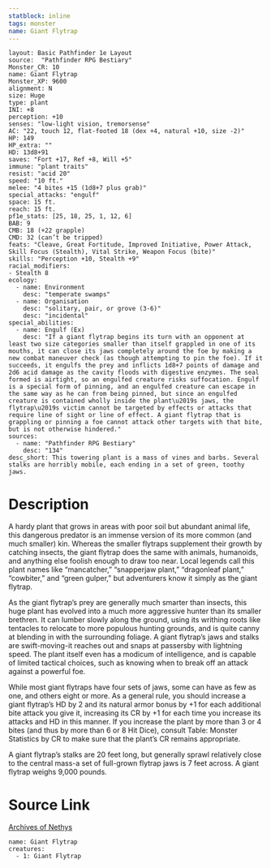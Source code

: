 ```yaml
---
statblock: inline
tags: monster
name: Giant Flytrap
---
```

```statblock
layout: Basic Pathfinder 1e Layout
source:  "Pathfinder RPG Bestiary"
Monster_CR: 10
name: Giant Flytrap
Monster_XP: 9600
alignment: N
size: Huge
type: plant
INI: +8
perception: +10
senses: "low-light vision, tremorsense"
AC: "22, touch 12, flat-footed 18 (dex +4, natural +10, size -2)"
HP: 149
HP_extra: ""
HD: 13d8+91
saves: "Fort +17, Ref +8, Will +5"
immune: "plant traits"
resist: "acid 20"
speed: "10 ft."
melee: "4 bites +15 (1d8+7 plus grab)"
special_attacks: "engulf"
space: 15 ft.
reach: 15 ft.
pf1e_stats: [25, 18, 25, 1, 12, 6]
BAB: 9
CMB: 18 (+22 grapple)
CMD: 32 (can’t be tripped)
feats: "Cleave, Great Fortitude, Improved Initiative, Power Attack, Skill Focus (Stealth), Vital Strike, Weapon Focus (bite)"
skills: "Perception +10, Stealth +9"
racial_modifiers:
- Stealth 8
ecology:
  - name: Environment
    desc: "temperate swamps"
  - name: Organisation
    desc: "solitary, pair, or grove (3-6)"
    desc: "incidental"
special_abilities:
  - name: Engulf (Ex)
    desc: "If a giant flytrap begins its turn with an opponent at least two size categories smaller than itself grappled in one of its mouths, it can close its jaws completely around the foe by making a new combat maneuver check (as though attempting to pin the foe). If it succeeds, it engulfs the prey and inflicts 1d8+7 points of damage and 2d6 acid damage as the cavity floods with digestive enzymes. The seal formed is airtight, so an engulfed creature risks suffocation. Engulf is a special form of pinning, and an engulfed creature can escape in the same way as he can from being pinned, but since an engulfed creature is contained wholly inside the plant\u2019s jaws, the flytrap\u2019s victim cannot be targeted by effects or attacks that require line of sight or line of effect. A giant flytrap that is grappling or pinning a foe cannot attack other targets with that bite, but is not otherwise hindered."
sources:
  - name: "Pathfinder RPG Bestiary"
    desc: "134"
desc_short: This towering plant is a mass of vines and barbs. Several stalks are horribly mobile, each ending in a set of green, toothy jaws.
```
# Description
A hardy plant that grows in areas with poor soil but abundant animal life, this dangerous predator is an immense version of its more common (and much smaller) kin. Whereas the smaller flytraps supplement their growth by catching insects, the giant flytrap does the same with animals, humanoids, and anything else foolish enough to draw too near. Local legends call this plant names like “mancatcher,” “snapperjaw plant,” “dragonleaf plant,” “cowbiter,” and “green gulper,” but adventurers know it simply as the giant flytrap.

As the giant flytrap’s prey are generally much smarter than insects, this huge plant has evolved into a much more aggressive hunter than its smaller brethren. It can lumber slowly along the ground, using its writhing roots like tentacles to relocate to more populous hunting grounds, and is quite canny at blending in with the surrounding foliage. A giant flytrap’s jaws and stalks are swift-moving-it reaches out and snaps at passersby with lightning speed. The plant itself even has a modicum of intelligence, and is capable of limited tactical choices, such as knowing when to break off an attack against a powerful foe.

While most giant flytraps have four sets of jaws, some can have as few as one, and others eight or more. As a general rule, you should increase a giant flytrap’s HD by 2 and its natural armor bonus by +1 for each additional bite attack you give it, increasing its CR by +1 for each time you increase its attacks and HD in this manner. If you increase the plant by more than 3 or 4 bites (and thus by more than 6 or 8 Hit Dice), consult Table: Monster Statistics by CR to make sure that the plant’s CR remains appropriate.

A giant flytrap’s stalks are 20 feet long, but generally sprawl relatively close to the central mass-a set of full-grown flytrap jaws is 7 feet across. A giant flytrap weighs 9,000 pounds.
# Source Link
[Archives of Nethys](https://aonprd.com/MonsterDisplay.aspx?ItemName=Giant%20Flytrap)
```encounter-table
name: Giant Flytrap
creatures:
  - 1: Giant Flytrap
```
